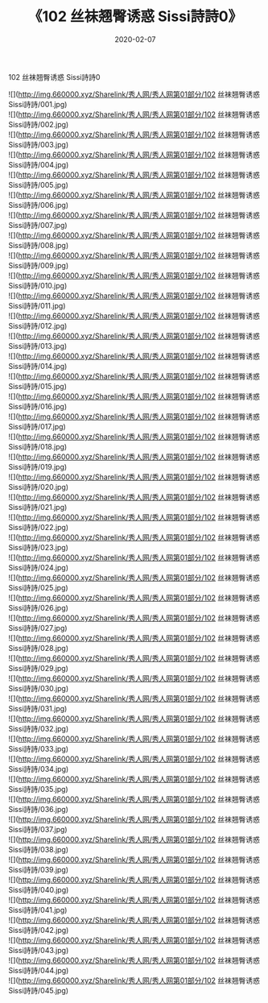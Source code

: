 ﻿---
layout: post
title:  《102 丝袜翘臀诱惑 Sissi詩詩0》
date:   2020-02-07
img: http://img.660000.xyz/Sharelink/秀人网/秀人网第01部分/102 丝袜翘臀诱惑 Sissi詩詩0/000.jpg
categories: [美女, 清纯, 唯美]
---

102 丝袜翘臀诱惑 Sissi詩詩0

  ![](http://img.660000.xyz/Sharelink/秀人网/秀人网第01部分/102 丝袜翘臀诱惑 Sissi詩詩/001.jpg) <br> ![](http://img.660000.xyz/Sharelink/秀人网/秀人网第01部分/102 丝袜翘臀诱惑 Sissi詩詩/002.jpg) <br> ![](http://img.660000.xyz/Sharelink/秀人网/秀人网第01部分/102 丝袜翘臀诱惑 Sissi詩詩/003.jpg) <br> ![](http://img.660000.xyz/Sharelink/秀人网/秀人网第01部分/102 丝袜翘臀诱惑 Sissi詩詩/004.jpg) <br> ![](http://img.660000.xyz/Sharelink/秀人网/秀人网第01部分/102 丝袜翘臀诱惑 Sissi詩詩/005.jpg) <br> ![](http://img.660000.xyz/Sharelink/秀人网/秀人网第01部分/102 丝袜翘臀诱惑 Sissi詩詩/006.jpg) <br> ![](http://img.660000.xyz/Sharelink/秀人网/秀人网第01部分/102 丝袜翘臀诱惑 Sissi詩詩/007.jpg) <br> ![](http://img.660000.xyz/Sharelink/秀人网/秀人网第01部分/102 丝袜翘臀诱惑 Sissi詩詩/008.jpg) <br> ![](http://img.660000.xyz/Sharelink/秀人网/秀人网第01部分/102 丝袜翘臀诱惑 Sissi詩詩/009.jpg) <br> ![](http://img.660000.xyz/Sharelink/秀人网/秀人网第01部分/102 丝袜翘臀诱惑 Sissi詩詩/010.jpg) <br> ![](http://img.660000.xyz/Sharelink/秀人网/秀人网第01部分/102 丝袜翘臀诱惑 Sissi詩詩/011.jpg) <br> ![](http://img.660000.xyz/Sharelink/秀人网/秀人网第01部分/102 丝袜翘臀诱惑 Sissi詩詩/012.jpg) <br> ![](http://img.660000.xyz/Sharelink/秀人网/秀人网第01部分/102 丝袜翘臀诱惑 Sissi詩詩/013.jpg) <br> ![](http://img.660000.xyz/Sharelink/秀人网/秀人网第01部分/102 丝袜翘臀诱惑 Sissi詩詩/014.jpg) <br> ![](http://img.660000.xyz/Sharelink/秀人网/秀人网第01部分/102 丝袜翘臀诱惑 Sissi詩詩/015.jpg) <br> ![](http://img.660000.xyz/Sharelink/秀人网/秀人网第01部分/102 丝袜翘臀诱惑 Sissi詩詩/016.jpg) <br> ![](http://img.660000.xyz/Sharelink/秀人网/秀人网第01部分/102 丝袜翘臀诱惑 Sissi詩詩/017.jpg) <br> ![](http://img.660000.xyz/Sharelink/秀人网/秀人网第01部分/102 丝袜翘臀诱惑 Sissi詩詩/018.jpg) <br> ![](http://img.660000.xyz/Sharelink/秀人网/秀人网第01部分/102 丝袜翘臀诱惑 Sissi詩詩/019.jpg) <br> ![](http://img.660000.xyz/Sharelink/秀人网/秀人网第01部分/102 丝袜翘臀诱惑 Sissi詩詩/020.jpg) <br> ![](http://img.660000.xyz/Sharelink/秀人网/秀人网第01部分/102 丝袜翘臀诱惑 Sissi詩詩/021.jpg) <br> ![](http://img.660000.xyz/Sharelink/秀人网/秀人网第01部分/102 丝袜翘臀诱惑 Sissi詩詩/022.jpg) <br> ![](http://img.660000.xyz/Sharelink/秀人网/秀人网第01部分/102 丝袜翘臀诱惑 Sissi詩詩/023.jpg) <br> ![](http://img.660000.xyz/Sharelink/秀人网/秀人网第01部分/102 丝袜翘臀诱惑 Sissi詩詩/024.jpg) <br> ![](http://img.660000.xyz/Sharelink/秀人网/秀人网第01部分/102 丝袜翘臀诱惑 Sissi詩詩/025.jpg) <br> ![](http://img.660000.xyz/Sharelink/秀人网/秀人网第01部分/102 丝袜翘臀诱惑 Sissi詩詩/026.jpg) <br> ![](http://img.660000.xyz/Sharelink/秀人网/秀人网第01部分/102 丝袜翘臀诱惑 Sissi詩詩/027.jpg) <br> ![](http://img.660000.xyz/Sharelink/秀人网/秀人网第01部分/102 丝袜翘臀诱惑 Sissi詩詩/028.jpg) <br> ![](http://img.660000.xyz/Sharelink/秀人网/秀人网第01部分/102 丝袜翘臀诱惑 Sissi詩詩/029.jpg) <br> ![](http://img.660000.xyz/Sharelink/秀人网/秀人网第01部分/102 丝袜翘臀诱惑 Sissi詩詩/030.jpg) <br> ![](http://img.660000.xyz/Sharelink/秀人网/秀人网第01部分/102 丝袜翘臀诱惑 Sissi詩詩/031.jpg) <br> ![](http://img.660000.xyz/Sharelink/秀人网/秀人网第01部分/102 丝袜翘臀诱惑 Sissi詩詩/032.jpg) <br> ![](http://img.660000.xyz/Sharelink/秀人网/秀人网第01部分/102 丝袜翘臀诱惑 Sissi詩詩/033.jpg) <br> ![](http://img.660000.xyz/Sharelink/秀人网/秀人网第01部分/102 丝袜翘臀诱惑 Sissi詩詩/034.jpg) <br> ![](http://img.660000.xyz/Sharelink/秀人网/秀人网第01部分/102 丝袜翘臀诱惑 Sissi詩詩/035.jpg) <br> ![](http://img.660000.xyz/Sharelink/秀人网/秀人网第01部分/102 丝袜翘臀诱惑 Sissi詩詩/036.jpg) <br> ![](http://img.660000.xyz/Sharelink/秀人网/秀人网第01部分/102 丝袜翘臀诱惑 Sissi詩詩/037.jpg) <br> ![](http://img.660000.xyz/Sharelink/秀人网/秀人网第01部分/102 丝袜翘臀诱惑 Sissi詩詩/038.jpg) <br> ![](http://img.660000.xyz/Sharelink/秀人网/秀人网第01部分/102 丝袜翘臀诱惑 Sissi詩詩/039.jpg) <br> ![](http://img.660000.xyz/Sharelink/秀人网/秀人网第01部分/102 丝袜翘臀诱惑 Sissi詩詩/040.jpg) <br> ![](http://img.660000.xyz/Sharelink/秀人网/秀人网第01部分/102 丝袜翘臀诱惑 Sissi詩詩/041.jpg) <br> ![](http://img.660000.xyz/Sharelink/秀人网/秀人网第01部分/102 丝袜翘臀诱惑 Sissi詩詩/042.jpg) <br> ![](http://img.660000.xyz/Sharelink/秀人网/秀人网第01部分/102 丝袜翘臀诱惑 Sissi詩詩/043.jpg) <br> ![](http://img.660000.xyz/Sharelink/秀人网/秀人网第01部分/102 丝袜翘臀诱惑 Sissi詩詩/044.jpg) <br> ![](http://img.660000.xyz/Sharelink/秀人网/秀人网第01部分/102 丝袜翘臀诱惑 Sissi詩詩/045.jpg) <br>